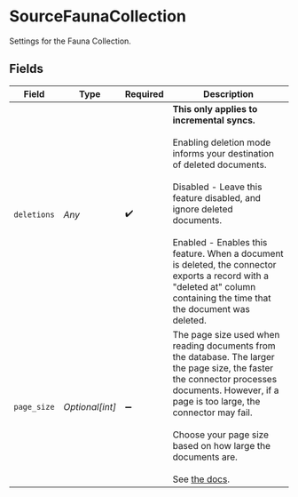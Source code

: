 # SourceFaunaCollection

Settings for the Fauna Collection.


## Fields

| Field                                                                                                                                                                                                                                                                                                                                                                            | Type                                                                                                                                                                                                                                                                                                                                                                             | Required                                                                                                                                                                                                                                                                                                                                                                         | Description                                                                                                                                                                                                                                                                                                                                                                      |
| -------------------------------------------------------------------------------------------------------------------------------------------------------------------------------------------------------------------------------------------------------------------------------------------------------------------------------------------------------------------------------- | -------------------------------------------------------------------------------------------------------------------------------------------------------------------------------------------------------------------------------------------------------------------------------------------------------------------------------------------------------------------------------- | -------------------------------------------------------------------------------------------------------------------------------------------------------------------------------------------------------------------------------------------------------------------------------------------------------------------------------------------------------------------------------- | -------------------------------------------------------------------------------------------------------------------------------------------------------------------------------------------------------------------------------------------------------------------------------------------------------------------------------------------------------------------------------- |
| `deletions`                                                                                                                                                                                                                                                                                                                                                                      | *Any*                                                                                                                                                                                                                                                                                                                                                                            | :heavy_check_mark:                                                                                                                                                                                                                                                                                                                                                               | <b>This only applies to incremental syncs.</b> <br><br/>Enabling deletion mode informs your destination of deleted documents.<br><br/>Disabled - Leave this feature disabled, and ignore deleted documents.<br><br/>Enabled - Enables this feature. When a document is deleted, the connector exports a record with a "deleted at" column containing the time that the document was deleted. |
| `page_size`                                                                                                                                                                                                                                                                                                                                                                      | *Optional[int]*                                                                                                                                                                                                                                                                                                                                                                  | :heavy_minus_sign:                                                                                                                                                                                                                                                                                                                                                               | The page size used when reading documents from the database. The larger the page size, the faster the connector processes documents. However, if a page is too large, the connector may fail. <br><br/>Choose your page size based on how large the documents are. <br><br/>See <a href="https://docs.fauna.com/fauna/current/learn/understanding/types#page">the docs</a>.      |
